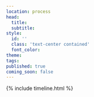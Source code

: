 ```yaml
---
location: process
head:
  title:
  subtitle:
style:
  id: ''
  class: 'text-center contained'
  font_color:
theme:
tags:
published: true
coming_soon: false
---
```


{% include timeline.html %}
